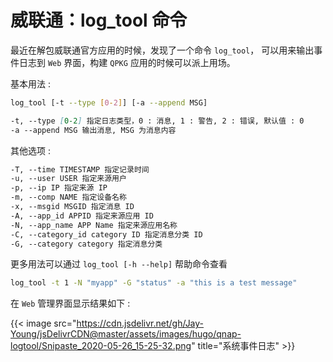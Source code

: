 # 威联通：log_tool 命令


最近在解包威联通官方应用的时候，发现了一个命令 `log_tool`， 可以用来输出事件日志到 `Web` 界面，构建 `QPKG` 应用的时候可以派上用场。

基本用法 :

```bash
log_tool [-t --type [0-2]] [-a --append MSG]
```

```markdown
-t, --type [0-2] 指定日志类型，0 : 消息, 1 : 警告, 2 : 错误, 默认值 : 0
-a --append MSG 输出消息, MSG 为消息内容
```

其他选项 :

```markdown
-T, --time TIMESTAMP 指定记录时间
-u, --user USER 指定来源用户
-p, --ip IP 指定来源 IP
-m, --comp NAME 指定设备名称
-x, --msgid MSGID 指定消息 ID
-A, --app_id APPID 指定来源应用 ID
-N, --app_name APP Name 指定来源应用名称
-C, --category_id category ID 指定消息分类 ID
-G, --category category 指定消息分类
```

更多用法可以通过 `log_tool [-h --help]` 帮助命令查看

```bash
log_tool -t 1 -N "myapp" -G "status" -a "this is a test message"
```

在 `Web` 管理界面显示结果如下 :

{{< image src="https://cdn.jsdelivr.net/gh/Jay-Young/jsDelivrCDN@master/assets/images/hugo/qnap-logtool/Snipaste_2020-05-26_15-25-32.png" title="系统事件日志" >}}

